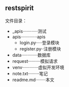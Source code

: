 restspirit
--------
文件目录：    

- _apis············测试     
- apis·············apis
	- login.py·····登录模块
	- register.py··注册模块
- data·············数据库
- request··········模拟请求
- venv·············虚拟开发环境
- note.txt·········笔记
- readme.md········本文
